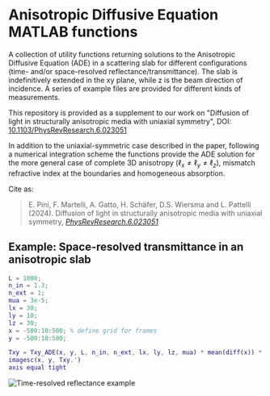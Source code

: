 # Anisotropic Diffusive Equation MATLAB functions

A collection of utility functions returning solutions to the Anisotropic Diffusive Equation (ADE) in a scattering slab for different configurations (time- and/or space-resolved reflectance/transmittance).
The slab is indefinitively extended in the xy plane, while z is the beam direction of incidence.
A series of example files are provided for different kinds of measurements.

This repository is provided as a supplement to our work on "Diffusion of light in structurally anisotropic media with uniaxial symmetry", DOI: [10.1103/PhysRevResearch.6.023051](https://doi.org/10.1103/PhysRevResearch.6.023051)

In addition to the uniaxial-symmetric case described in the paper, following a numerical integration scheme the functions provide the ADE solution for the more general case of complete 3D anisotropy ($`\ell_x \neq \ell_y \neq \ell_z`$), mismatch refractive index at the boundaries and homogeneous absorption.

Cite as: 
> E. Pini, F. Martelli, A. Gatto, H. Schäfer, D.S. Wiersma and L. Pattelli (2024). Diffusion of light in structurally anisotropic media with uniaxial symmetry, [*PhysRevResearch.6.023051*](https://doi.org/10.1103/PhysRevResearch.6.023051)

## Example: Space-resolved transmittance in an anisotropic slab

```matlab
L = 1000;
n_in = 1.3;
n_ext = 1;
mua = 3e-5;
lx = 30;
ly = 10;
lz = 30;
x = -500:10:500; % define grid for frames
y = -500:10:500;

Txy = Txy_ADE(x, y, L, n_in, n_ext, lx, ly, lz, mua) * mean(diff(x)) * mean(diff(y));
imagesc(x, y, Txy.')
axis equal tight
```

![Time-resolved reflectance example](figures/time_resolved_reflectance.png)
